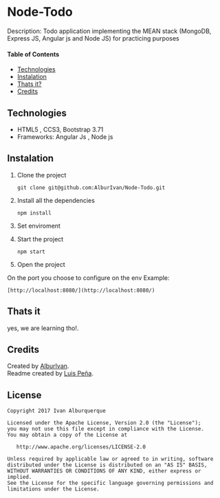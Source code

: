 # Node-Todo
Description: Todo application implementing the MEAN stack (MongoDB, Express JS, Angular js and Node JS) for practicing purposes

#### Table of Contents

* [Technologies](#technologies)
* [Instalation](#instalation)
* [Thats it?](#thats-it)
* [Credits](#credits)

## Technologies

  - HTML5 , CCS3, Bootstrap 3.71
  - Frameworks: Angular Js , Node js

## Instalation

1. Clone the project

	``` git clone git@github.com:AlburIvan/Node-Todo.git ```

2. Install all the dependencies

	``` npm install ```
  
3. Set enviroment

	

4. Start the project

	```npm start```

5. Open the project 

On the port you choose to configure on the env Example:

	[http://localhost:8080/](http://localhost:8080/)


## Thats it

yes, we are learning tho!.

## Credits
Created by [AlburIvan][ivan-profile].  
Readme created by [Luis Peña][luis-profile].

## License

	Copyright 2017 Ivan Alburquerque
	
	Licensed under the Apache License, Version 2.0 (the "License");
	you may not use this file except in compliance with the License.
	You may obtain a copy of the License at
	
	   http://www.apache.org/licenses/LICENSE-2.0
	
	Unless required by applicable law or agreed to in writing, software
	distributed under the License is distributed on an "AS IS" BASIS,
	WITHOUT WARRANTIES OR CONDITIONS OF ANY KIND, either express or implied.
	See the License for the specific language governing permissions and
	limitations under the License.

[ivan-profile]: https://github.com/AlburIvan/
[luis-profile]: https://github.com/luisf11/
